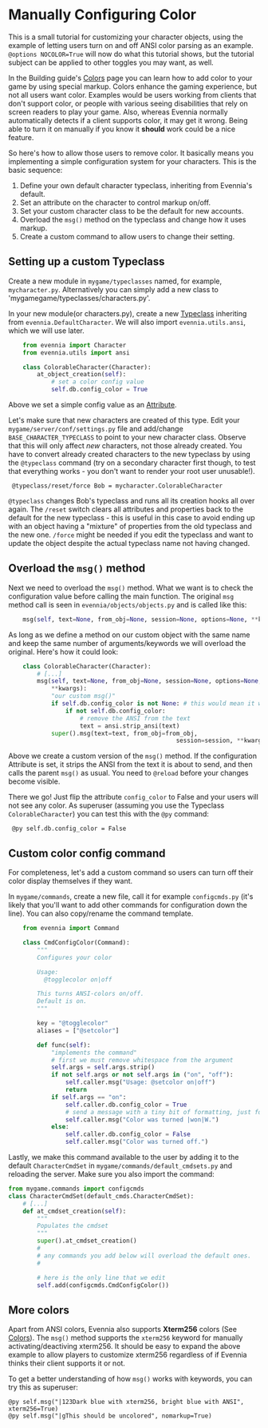 # Manually Configuring Color


This is a small tutorial for customizing your character objects, using the example of letting users turn on and off ANSI color parsing as an example.  `@options NOCOLOR=True` will now do what this tutorial shows, but the tutorial subject can be applied to other toggles you may want, as well.

In the Building guide's [Colors](../../evennia_core/system/ui/TextTags) page you can learn how to add color to your game by using special markup. Colors enhance the gaming experience, but not all users want color. Examples would be users working from clients that don't support color, or people with various seeing disabilities that rely on screen readers to play your game. Also, whereas Evennia normally automatically detects if a client supports color, it may get it wrong. Being able to turn it on manually if you know it **should** work could be a nice feature.

So here's how to allow those users to remove color. It basically means you implementing a simple configuration system for your characters. This is the basic sequence:

1. Define your own default character typeclass, inheriting from Evennia's default.
1. Set an attribute on the character to control markup on/off.
1. Set your custom character class to be the default for new accounts.
1. Overload the `msg()` method on the typeclass and change how it uses markup.
1. Create a custom command to allow users to change their setting.

## Setting up a custom Typeclass

Create a new module in `mygame/typeclasses` named, for example, `mycharacter.py`. Alternatively you can simply add a new class to 'mygamegame/typeclasses/characters.py'.

In your new module(or characters.py), create a new [Typeclass](../../evennia_core/system/typeclasses/Typeclasses) inheriting from `evennia.DefaultCharacter`. We will also import `evennia.utils.ansi`, which we will use later.

```python
    from evennia import Character
    from evennia.utils import ansi

    class ColorableCharacter(Character):
        at_object_creation(self):
            # set a color config value
            self.db.config_color = True
```

Above we set a simple config value as an [Attribute](../../evennia_core/system/attributes/Attributes).

Let's make sure that new characters are created of this type. Edit your `mygame/server/conf/settings.py` file and add/change `BASE_CHARACTER_TYPECLASS` to point to your new character class. Observe that this will only affect *new* characters, not those already created. You have to convert already created characters to the new typeclass by using the `@typeclass` command (try on a secondary character first though, to test that everything works - you don't want to render your root user unusable!).

     @typeclass/reset/force Bob = mycharacter.ColorableCharacter

`@typeclass` changes Bob's typeclass and runs all its creation hooks all over again. The `/reset` switch clears all attributes and properties back to the default for the new typeclass - this is useful in this case to avoid ending up with an object having a "mixture" of properties from the old typeclass and the new one. `/force` might be needed if you edit the typeclass and want to update the object despite the actual typeclass name not having changed.

## Overload the `msg()` method

Next we need to overload the `msg()` method. What we want is to check the configuration value before calling the main function.  The original `msg` method call is seen in `evennia/objects/objects.py` and is called like this:

```python
    msg(self, text=None, from_obj=None, session=None, options=None, **kwargs):
```

As long as we define a method on our custom object with the same name and keep the same number of arguments/keywords we will overload the original. Here's how it could look:

```python
    class ColorableCharacter(Character):
        # [...]
        msg(self, text=None, from_obj=None, session=None, options=None,
            **kwargs):
            "our custom msg()"
            if self.db.config_color is not None: # this would mean it was not set
                if not self.db.config_color:
                    # remove the ANSI from the text
                    text = ansi.strip_ansi(text)
            super().msg(text=text, from_obj=from_obj,
                                               session=session, **kwargs)
```

Above we create a custom version of the `msg()` method. If the configuration Attribute is set, it strips the ANSI from the text it is about to send, and then calls the parent `msg()` as usual. You need to `@reload` before your changes become visible.

There we go! Just flip the attribute `config_color` to False and your users will not see any color. As superuser (assuming you use the Typeclass `ColorableCharacter`) you can test this with the `@py` command:

     @py self.db.config_color = False

## Custom color config command

For completeness, let's add a custom command so users can turn off their color display themselves if they want.

In `mygame/commands`, create a new file, call it for example `configcmds.py` (it's likely that you'll want to add other commands for configuration down the line). You can also copy/rename the command template.

```python
    from evennia import Command

    class CmdConfigColor(Command):
        """
        Configures your color

        Usage:
          @togglecolor on|off

        This turns ANSI-colors on/off.
        Default is on.
        """

        key = "@togglecolor"
        aliases = ["@setcolor"]

        def func(self):
            "implements the command"
            # first we must remove whitespace from the argument
            self.args = self.args.strip()
            if not self.args or not self.args in ("on", "off"):
                self.caller.msg("Usage: @setcolor on|off")
                return
            if self.args == "on":
                self.caller.db.config_color = True
                # send a message with a tiny bit of formatting, just for fun
                self.caller.msg("Color was turned |won|W.")
            else:
                self.caller.db.config_color = False
                self.caller.msg("Color was turned off.")
```

Lastly, we make this command available to the user by adding it to the default `CharacterCmdSet` in `mygame/commands/default_cmdsets.py` and reloading the server. Make sure you also import the command:

```python
from mygame.commands import configcmds
class CharacterCmdSet(default_cmds.CharacterCmdSet):
    # [...]
    def at_cmdset_creation(self):
        """
        Populates the cmdset
        """
        super().at_cmdset_creation()
        #
        # any commands you add below will overload the default ones.
        #

        # here is the only line that we edit
        self.add(configcmds.CmdConfigColor())
```

## More colors

Apart from ANSI colors, Evennia also supports **Xterm256** colors (See [Colors](../../evennia_core/system/ui/TextTags)). The `msg()` method supports the `xterm256` keyword for manually activating/deactiving xterm256. It should be easy to expand the above example to allow players to customize xterm256 regardless of if Evennia thinks their client supports it or not.

To get a better understanding of how `msg()` works with keywords, you can try this as superuser:

    @py self.msg("|123Dark blue with xterm256, bright blue with ANSI", xterm256=True)
    @py self.msg("|gThis should be uncolored", nomarkup=True)
